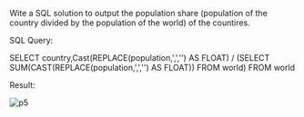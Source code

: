 Wite a SQL solution to output the population share (population of the country divided by the population of the world) of the countires.

SQL Query:

SELECT country,Cast(REPLACE(population,',','') AS FLOAT) / 
(SELECT SUM(CAST(REPLACE(population,',','') AS FLOAT)) FROM world)
FROM world



Result:

![p5](/Users/petervukasin/Desktop/ISTA495/ISTA495/practicum/week-1/images/p5.png)